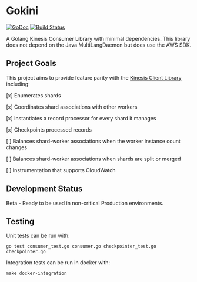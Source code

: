 # Gokini

[![GoDoc](https://godoc.org/github.com/golang/gddo?status.svg)](https://godoc.org/github.com/patrobinson/gokini)
[![Build
Status](https://travis-ci.org/golang/gddo.svg?branch=master)](https://travis-ci.org/patrobinson/gokini)

A Golang Kinesis Consumer Library with minimal dependencies. This library does not depend on the Java MultiLangDaemon but does use the AWS SDK.

## Project Goals

This project aims to provide feature parity with the [Kinesis Client Library](https://github.com/awslabs/amazon-kinesis-client) including:

[x] Enumerates shards

[x] Coordinates shard associations with other workers

[x] Instantiates a record processor for every shard it manages

[x] Checkpoints processed records

[ ] Balances shard-worker associations when the worker instance count changes

[ ] Balances shard-worker associations when shards are split or merged

[ ] Instrumentation that supports CloudWatch

## Development Status

Beta - Ready to be used in non-critical Production environments.

## Testing

Unit tests can be run with:
```
go test consumer_test.go consumer.go checkpointer_test.go checkpointer.go
```

Integration tests can be run in docker with:
```
make docker-integration
```
